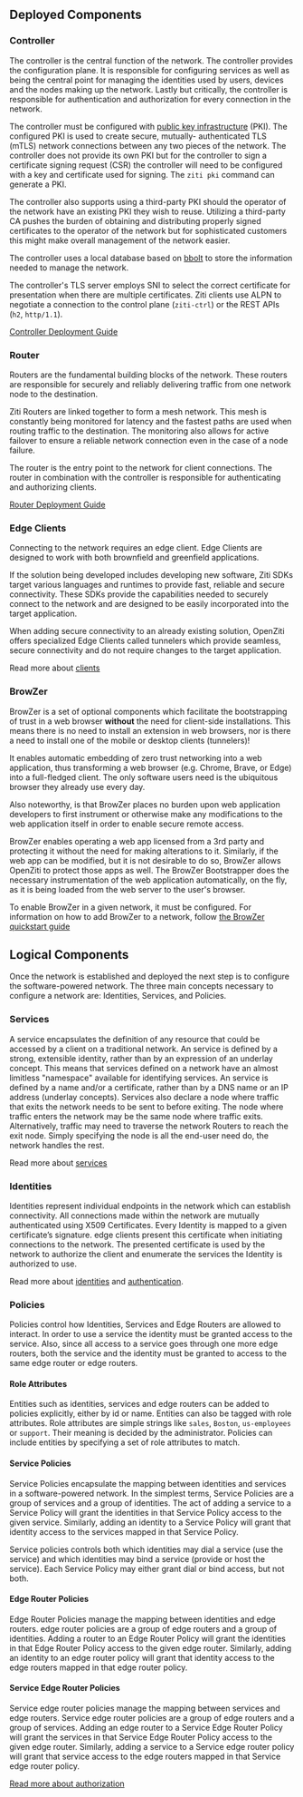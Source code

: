 ## Deployed Components

### Controller

The controller is the central function of the
network. The controller provides the
configuration plane. It is responsible for configuring services
as well as being the central point for managing the identities
used by users, devices and the nodes making up the network.
Lastly but critically, the controller is responsible for
authentication and authorization for every connection in the
network.

The controller must be configured with [public key infrastructure](https://en.wikipedia.org/wiki/Public_key_infrastructure)
(PKI). The configured PKI is used to create secure, mutually-
authenticated TLS (mTLS) network connections between any two
pieces of the network. The controller does not provide its
own PKI but for the controller to sign a certificate signing request (CSR)
the controller will need to be configured with a key and
certificate used for signing. The `ziti pki` command can generate a PKI.

The controller also supports using a third-party PKI should the
operator of the network have an existing PKI they wish to
reuse. Utilizing a third-party CA pushes the burden of obtaining
and distributing properly signed certificates to the operator of
the network but for sophisticated customers this might make
overall management of the network easier.

The controller uses a local database based on [bbolt](https://github.com/etcd-io/bbolt) to
store the information needed to manage the network.

The controller's TLS server employs SNI to select the correct certificate for presentation when there are multiple certificates. Ziti clients use ALPN to negotiate a connection to the control plane (`ziti-ctrl`) or the REST APIs (`h2`, `http/1.1`).

[Controller Deployment Guide](/guides/deployments/10-linux/10-controller/10-deploy.mdx)

### Router

Routers are the fundamental building blocks of the
network. These routers are responsible for securely and reliably
delivering traffic from one network node to the destination.

Ziti Routers are linked together to form a mesh network. This mesh is
constantly being monitored for latency and the fastest paths are
used when routing traffic to the destination. The monitoring also
allows for active failover to ensure a reliable network connection
even in the case of a node failure.

The router is the entry point to the network for client connections.
The router in combination with the controller is responsible
for authenticating and authorizing clients.

[Router Deployment Guide](/guides/deployments/10-linux/20-router/10-deploy.mdx)

### Edge Clients

Connecting to the network requires an edge client. Edge
Clients are designed to work with both brownfield and greenfield
applications.

If the solution being developed includes developing new
software, Ziti SDKs target various languages
and runtimes to provide fast, reliable and secure connectivity.
These SDKs provide the capabilities needed to securely connect
to the network and are designed to be easily incorporated
into the target application.

When adding secure connectivity to an already existing solution,
OpenZiti offers specialized Edge Clients called tunnelers
which provide seamless, secure connectivity and do not require
changes to the target application.

Read more about [clients](/learn/core-concepts/clients/choose.mdx)

### BrowZer

BrowZer is a set of optional components which facilitate the bootstrapping of trust
in a web browser **without** the need for client-side installations. This means there is no
need to install an extension in web browsers, nor is there a need to install one of the
mobile or desktop clients (tunnelers)!

It enables automatic embedding of zero trust networking into a web application, thus
transforming a web browser (e.g. Chrome, Brave, or Edge) into a full-fledged client.
The only software users need is the ubiquitous browser they already use every day.

Also noteworthy, is that BrowZer places no burden upon web application developers to first
instrument or otherwise make any modifications to the web application itself in order to
enable secure remote access.

BrowZer enables operating a web app licensed from a 3rd party and protecting it without the
need for making alterations to it. Similarly, if the web app can be modified, but it is not
desirable to do so, BrowZer allows OpenZiti to protect those apps as well. The BrowZer Bootstrapper
does the necessary instrumentation of the web application automatically, on the fly, as it
is being loaded from the web server to the user's browser.

To enable BrowZer in a given network, it must be configured. For information
on how to add BrowZer to a network, follow [the BrowZer quickstart guide](../quickstarts/browzer/index.mdx)

## Logical Components

Once the network is established and deployed the next step
is to configure the software-powered network. The three main
concepts necessary to configure a network are: Identities,
Services, and Policies.

### Services

A service encapsulates the definition of any resource that could
be accessed by a client on a traditional network. An service is
defined by a strong, extensible identity, rather than by an
expression of an underlay concept. This means that services
defined on a network have an almost limitless "namespace"
available for identifying services. An service is defined by a
name and/or a certificate, rather than by a DNS name or an IP
address (underlay concepts). Services also declare a node where
traffic that exits the network needs to be sent to before
exiting. The node where traffic enters the network may be the same
node where traffic exits. Alternatively, traffic may need to traverse the
network Routers to reach the exit node. Simply specifying the
node is all the end-user need do, the network handles the
rest.

Read more about [services](/learn/core-concepts/services/overview.mdx)

### Identities

Identities represent individual endpoints in the network
which can establish connectivity. All connections made within the
network are mutually authenticated using X509 Certificates.
Every Identity is mapped to a given certificate’s signature.
edge clients present this certificate when initiating connections
to the network. The presented certificate is used by the
network to authorize the client and enumerate the services the
Identity is authorized to use.

Read more about [identities](/learn/core-concepts/identities/overview.mdx) and [authentication](/learn/core-concepts/security/authentication/auth.md).

### Policies

Policies control how Identities, Services and Edge Routers are allowed
to interact. In order to use a service the identity must be granted
access to the service. Also, since all access to a service goes through
one more edge routers, both the service and the identity must be
granted to access to the same edge router or edge routers.

#### Role Attributes

Entities such as identities, services and edge routers can be added to
policies explicitly, either by id or name. Entities can  also be tagged
with role attributes. Role attributes are simple strings like `sales`,
`Boston`, `us-employees` or `support`. Their meaning is decided by the
administrator. Policies can include entities by specifying a set of role
attributes to match.

#### Service Policies

Service Policies encapsulate the mapping between identities and
services in a software-powered network. In the simplest terms,
Service Policies are a group of services and a group of identities.
The act of adding a service to a Service Policy will grant the
identities in that Service Policy access to the given service.
Similarly, adding an identity to a Service Policy will grant that
identity access to the services mapped in that Service Policy.

Service policies controls both which identities may dial a service (use the service)
and which identities may bind a service (provide or host the service).
Each Service Policy may either grant dial or bind access, but not both.

#### Edge Router Policies

Edge Router Policies manage the mapping between identities and
edge routers. edge router policies are a group of edge routers
and a group of identities. Adding a router to an Edge
Router Policy will grant the identities in that Edge Router
Policy access to the given edge router. Similarly, adding an identity
to an edge router policy will grant that identity access to the
edge routers mapped in that edge router policy.

#### Service Edge Router Policies

Service edge router policies manage the mapping between services and
edge routers. Service edge router policies are a group of edge routers
and a group of services. Adding an edge router to a Service Edge
Router Policy will grant the services in that Service Edge Router
Policy access to the given edge router. Similarly, adding a service
to a Service edge router policy will grant that service access to the
edge routers mapped in that Service edge router policy.

[Read more about authorization](/learn/core-concepts/security/authorization/policies/overview.mdx)
